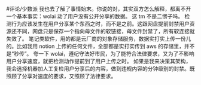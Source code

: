#评论/少数派
我也去了解了事情始末。你说的对，其实双方怎么解释，都离不开一个基本事实：wolai 动了用户没有公开分享的数据。
这 tm 不是二愣子吗。
检测行为应该发生在用户分享某个东西之时，而不是之前。这跟网盘提前封禁用户资源还不同，网盘只是保存一个指向母文件的软链接，母文件封禁了，所有软连接就失效了。
笔记类软件，用的都是云厂商的对象存储服务，数据实打实上传一份儿的。比如我用 notion 上传的任何文件，全部都是实打实传到 aws 的存储里，并不是“秒传”。
夸一下 wolai，遵纪守法好市民，为了能符合法律要求，又为了不影响用户分享速度，就把检测动作提前到了用户上传之时。
如果是我来决策其架构，我会选择机器加人工复检用户分享后的内容，做到违规内容的分钟级别的封禁。既照顾了分享对速度的要求，又照顾了法律要求。

